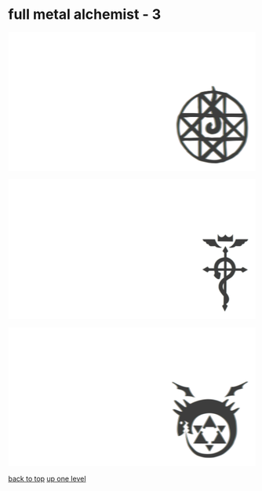 # full metal alchemist - 3
[![full_metal_alchemist_blood_seal_rosedesignestudio.png](/terminal/chromatic%20aberration/little/full%20metal%20alchemist/full_metal_alchemist_blood_seal_rosedesignestudio.png "full_metal_alchemist_blood_seal_rosedesignestudio.png")](/terminal/chromatic%20aberration/little/full%20metal%20alchemist/full_metal_alchemist_blood_seal_rosedesignestudio.png)

[![full_metal_alchemist_flamel.png](/terminal/chromatic%20aberration/little/full%20metal%20alchemist/full_metal_alchemist_flamel.png "full_metal_alchemist_flamel.png")](/terminal/chromatic%20aberration/little/full%20metal%20alchemist/full_metal_alchemist_flamel.png)

[![full_metal_alchemist_ouroboros.png](/terminal/chromatic%20aberration/little/full%20metal%20alchemist/full_metal_alchemist_ouroboros.png "full_metal_alchemist_ouroboros.png")](/terminal/chromatic%20aberration/little/full%20metal%20alchemist/full_metal_alchemist_ouroboros.png)



[back to top](#)
[up one level](/terminal/chromatic%20aberration/little/README.MD)
